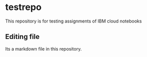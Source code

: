 # testrepo
This repository is for testing assignments of IBM cloud notebooks
## Editing file
Its a markdown file in this repository.
